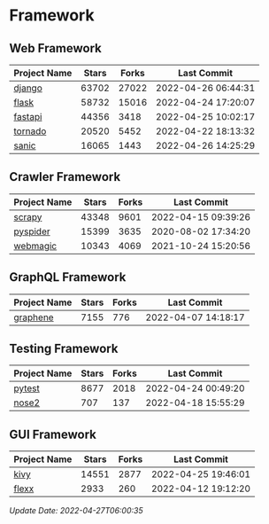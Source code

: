 # Framework

## Web Framework
| Project Name | Stars | Forks | Last Commit |
| ------------ | ----- | ----- | ----------- |
| [django](https://github.com/django/django) | 63702 | 27022 | 2022-04-26 06:44:31 |
| [flask](https://github.com/pallets/flask) | 58732 | 15016 | 2022-04-24 17:20:07 |
| [fastapi](https://github.com/tiangolo/fastapi) | 44356 | 3418 | 2022-04-25 10:02:17 |
| [tornado](https://github.com/tornadoweb/tornado) | 20520 | 5452 | 2022-04-22 18:13:32 |
| [sanic](https://github.com/sanic-org/sanic) | 16065 | 1443 | 2022-04-26 14:25:29 |

## Crawler Framework
| Project Name | Stars | Forks | Last Commit |
| ------------ | ----- | ----- | ----------- |
| [scrapy](https://github.com/scrapy/scrapy) | 43348 | 9601 | 2022-04-15 09:39:26 |
| [pyspider](https://github.com/binux/pyspider) | 15399 | 3635 | 2020-08-02 17:34:20 |
| [webmagic](https://github.com/code4craft/webmagic) | 10343 | 4069 | 2021-10-24 15:20:56 |

## GraphQL Framework
| Project Name | Stars | Forks | Last Commit |
| ------------ | ----- | ----- | ----------- |
| [graphene](https://github.com/graphql-python/graphene) | 7155 | 776 | 2022-04-07 14:18:17 |

## Testing Framework
| Project Name | Stars | Forks | Last Commit |
| ------------ | ----- | ----- | ----------- |
| [pytest](https://github.com/pytest-dev/pytest) | 8677 | 2018 | 2022-04-24 00:49:20 |
| [nose2](https://github.com/nose-devs/nose2) | 707 | 137 | 2022-04-18 15:55:29 |

## GUI Framework
| Project Name | Stars | Forks | Last Commit |
| ------------ | ----- | ----- | ----------- |
| [kivy](https://github.com/kivy/kivy) | 14551 | 2877 | 2022-04-25 19:46:01 |
| [flexx](https://github.com/flexxui/flexx) | 2933 | 260 | 2022-04-12 19:12:20 |

*Update Date: 2022-04-27T06:00:35*